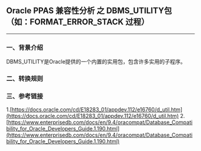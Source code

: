## Oracle PPAS 兼容性分析 之  DBMS_UTILITY包（如：FORMAT_ERROR_STACK 过程）
---

### 一、背景介绍
DBMS_UTILITY是Oracle提供的一个内置的实用包，包含许多实用的子程序。


### 二、转换规则

### 三、参考链接
1.[https://docs.oracle.com/cd/E18283_01/appdev.112/e16760/d_util.htm](https://docs.oracle.com/cd/E18283_01/appdev.112/e16760/d_util.htm)
2.[https://www.enterprisedb.com/docs/en/9.4/oracompat/Database_Compatibility_for_Oracle_Developers_Guide.1.190.html](https://www.enterprisedb.com/docs/en/9.4/oracompat/Database_Compatibility_for_Oracle_Developers_Guide.1.190.html)

